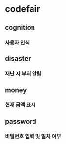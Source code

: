 # codefair


## cognition
### 사용자 인식 

## disaster
### 재난 시 부저 알림

## money
### 현재 금액 표시

## password
### 비밀번호 입력 및 일치 여부 
